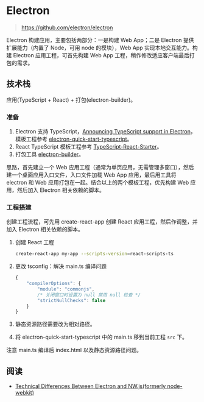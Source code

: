 # Electron

> <https://github.com/electron/electron>

Electron 构建应用，主要包括两部分：一是构建 Web App；二是 Electron 提供扩展能力（内置了 Node，可用 node 的模块），Web App 实现本地交互能力。构建 Electron 应用工程，可首先构建 Web App 工程，稍作修改适应客户端最后打包的需求。

## 技术栈

应用(TypeScript + React) + 打包(electron-builder)。

### 准备

1. Electron 支持 TypeScript，[Announcing TypeScript support in Electron](https://electronjs.org/blog/typescript)，模板工程参考 [electron-quick-start-typescript](https://github.com/electron/electron-quick-start-typescript)。
2. React TypeScript 模板工程参考 [TypeScript-React-Starter](https://github.com/Microsoft/TypeScript-React-Starter)。
3. 打包工具 [electron-builder](https://github.com/electron-userland/electron-builder)。

思路，首先建立一个 Web 应用工程（通常为单页应用，无需管理多窗口），然后建一个桌面应用入口文件，入口文件加载 Web App 应用，最后用工具将 electron 和 Web 应用打包在一起。结合以上的两个模板工程，优先构建 Web 应用，然后加入 Electron 相关依赖的脚本。

### 工程搭建

创建工程流程，可先用 create-react-app 创建 React 应用工程，然后作调整，并加入 Electron 相关依赖的脚本。

1. 创建 React 工程

    ```bash
    create-react-app my-app --scripts-version=react-scripts-ts
    ```

2. 更改 tsconfig：解决 main.ts 编译问题

    ```javascript
    {
        "compilerOptions": {
            "module": "commonjs",
            /* 关闭窗口时设置为 null 禁用 null 检查 */
            "strictNullChecks": false
        }
    }
    ```

3. 静态资源路径需要改为相对路径。
4. 将 electron-quick-start-typescript 中的 main.ts 移到当前工程 `src` 下。

注意 main.ts 编译后 index.html 以及静态资源路径问题。

## 阅读

* [Technical Differences Between Electron and NW.js(formerly node-webkit)](https://electronjs.org/docs/development/atom-shell-vs-node-webkit)
